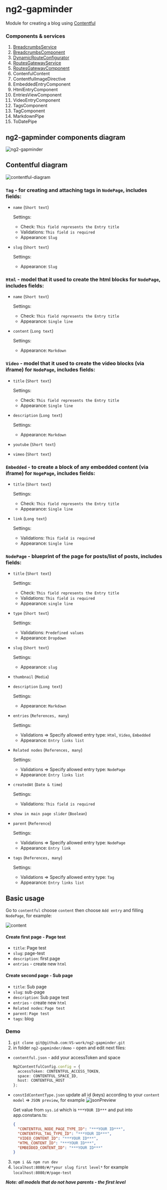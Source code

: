# ng2-gapminder

Module for creating a blog using [Contentful](https://www.contentful.com/)

### Components & services

1. [BreadcrumbsService](./components/breadcrumbs/README.md)
2. [BreadcrumbsComponent](./components/breadcrumbs/README.md)
3. [DynamicRouteConfigurator](./components/routesGateway/README.md)
4. [RoutesGatewayService](./components/routesGateway/README.md)
5. [RoutesGatewayComponent](./components/routesGateway/README.md)
6. ContenfulContent
7. ContentfulImageDirective
8. EmbeddedEntryComponent
9. HtmlEntryComponent
10. EntriesViewComponent
11. VideoEntryComponent
12. TagsComponent
13. TagComponent
14. MarkdownPipe
15. ToDatePipe

## ng2-gapminder components diagram 

![ng2-gapminder](ng2-gapminder.png)


## Contentful diagram
![contentful-diagram](contentful-diagram.png)


### `Tag` - for creating and attaching tags in `NodePage`, includes fields:
  - `name` (`Short text`)
  
    Settings:
      - Check: `This field represents the Entry title`
      - Validations: `This field is required`
      - Appearance: `Slug`
  - `slug` (`Short text`)
  
    Settings:
      - Appearance: `Slug`
      
### `Html` - model that it used to create the html blocks for `NodePage`, includes fields:
  - `name` (`Short text`)
  
    Settings:
      - Check: `This field represents the Entry title`
      - Appearance: `Single line`
  - `content` (`Long text`)
  
    Settings:
      - Appearance: `Markdown`
      
### `Video` - model that it used to create the video blocks (via iframe) for `NodePage`, includes fields:
  - `title` (`Short text`)
  
    Settings:
      - Check: `This field represents the Entry title`
      - Appearance: `Single line`
  - `description` (`Long text`)
  
    Settings:
      - Appearance: `Markdown`
  - `youtube` (`Short text`)
  - `vimeo` (`Short text`)
  
### `Embedded` - to create a block of any embedded content (via iframe) for `NogePage`, includes fields: 
  - `title` (`Short text`)
  
    Settings:
      - Check: `This field represents the Entry title`
      - Appearance: `Single line`
  - `link` (`Long text`)
  
    Settings:
      - Validations: `This field is required`
      - Appearance: `Single line`
      
### `NodePage` - blueprint of the page for posts/list of posts, includes fields:

  - `title` (`Short text`)
     
    Settings:
      - Check: `This field represents the Entry title`
      - Validations: `This field is required`
      - Appearance: `single line`
  - `type` (`Short text`)
     
    Settings:
      - Validations: `Predefined values`
      - Appearance: `Dropdown`
  - `slug` (`Short text`)
         
    Settings:
      - Appearance: `slug`
  - `thumbnail` (`Media`)
  - `description` (`Long text`)
       
    Settings:
      - Appearance: `Markdown`
  - `entries` (`References, many`)
       
     Settings:
       - Validations => Specify allowed entry type: `Html`, `Video`, `Embedded`
       - Appearance: `Entry links list`
  - `Related nodes` (`References, many`)
      
    Settings:
      - Validations => Specify allowed entry type: `NodePage`
      - Appearance: `Entry links list`
  - `createdAt` (`Date & time`)
      
    Settings:
      - Validations: `This field is required`
  - `show in main page slider` (`Boolean`)
  - `parent` (`Reference`)
      
    Settings:
      - Validations => Specify allowed entry type: `NodePage`
      - Appearance: `Entry link`
  - `tags` (`References, many`)
       
    Settings:
      - Validations => Specify allowed entry type: `Tag`
      - Appearance: `Entry links list` 
      

## Basic usage
Go to `contentful` choose `content` then choose `Add entry` and filling `NodePage`, for example:

![content](./img/createContent.jpg)

#### Create first page - Page test
  - `title`: Page test
  - `slug`: page-test
  - `description`: first page
  - `entries` - create new `html`
    
#### Create second page - Sub page
  - `title`: Sub page
  - `slug`: sub-page
  - `description`: Sub page test
  - `entries` - create new `html`
  - `Related nodes`: `Page test` 
  - `parent`: `Page test`
  - `tags`: blog


### Demo

1. `git clone git@github.com:VS-work/ng2-gapminder.git`
2. in folder `ng2-gapminder/demo` - open and edit next files:
  - `contentful.json` - add your accessToken and space
 
     ```typescript
     Ng2ContentfulConfig.config = {
       accessToken: CONTENTFUL_ACCESS_TOKEN,
       space: CONTENTFUL_SPACE_ID,
       host: CONTENTFUL_HOST
     };
     ```
     
  - `constIdContentType.json` update all id (keys) according to your `content model` => `JSON preview`, for example 
    ![jsonPreview](./img/jsonPreview.jpg)
    
     Get value from `sys.id` which is `***YOUR ID***` and put into app.constans.ts:
    
     ```json
     {
       "CONTENTFUL_NODE_PAGE_TYPE_ID": "***YOUR ID***",
       "CONTENTFUL_TAG_TYPE_ID": "***YOUR ID***",
       "VIDEO_CONTENT_ID": "***YOUR ID***",
       "HTML_CONTENT_ID": "***YOUR ID***",
       "EMBEDDED_CONTENT_ID": "***YOUR ID***"
     }
     ```
     
3. `npm i && npm run dev`
4. `localhost:8080/#/*your slug first level*` for example `localhost:8080/#/page-test`

***Note:  all models that do not have parents - the first level***
